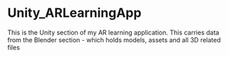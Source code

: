 # Unity_ARLearningApp
This is the Unity section of my AR learning application. This carries data from the Blender section - which holds models, assets and all 3D related files
